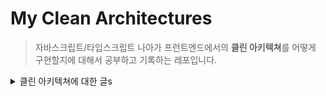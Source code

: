 # My Clean Architectures

> 자바스크립트/타입스크립트 나아가 프런트엔드에서의 **클린 아키텍쳐**를 어떻게 구현할지에 대해서 공부하고 기록하는 레포입니다.

<details>
  <summary>클린 아키텍쳐에 대한 글s</summary>

- [] [Clean Architecture on Frontend](https://bespoyasov.me/blog/clean-architecture-on-frontend/)

- [] [The Clean Architecture](https://blog.coderifleman.com/2017/12/18/the-clean-architecture/)

- [x] [(번역)타입스크립트 프로젝트를 위한 궁극적인 클린 아키텍처 템플릿 - Part1](https://velog.io/@lky5697/the-ultimate-clean-architecture-template-for-typescript-projects?utm_source=substack&utm_medium=email#%EC%9D%B4%EB%A0%87%EA%B2%8C-%EC%9E%91%EC%97%85%ED%95%9C-%EC%9D%B4%EC%9C%A0)

- [] [(번역)클린 아키텍처로 TypeScript 웹 앱을 구현하는 방법 - Part2](https://velog.io/@lky5697/how-to-implement-a-typescript-web-app-with-clean-architecture)

- [x] [Clean Architecture는 모바일 개발을 어떻게 도와주는가? - (1) 경계선: 계층 나누기](https://medium.com/@justfaceit/clean-architecture%EB%8A%94-%EB%AA%A8%EB%B0%94%EC%9D%BC-%EA%B0%9C%EB%B0%9C%EC%9D%84-%EC%96%B4%EB%96%BB%EA%B2%8C-%EB%8F%84%EC%99%80%EC%A3%BC%EB%8A%94%EA%B0%80-1-%EA%B2%BD%EA%B3%84%EC%84%A0-%EA%B3%84%EC%B8%B5%EC%9D%84-%EC%A0%95%EC%9D%98%ED%95%B4%EC%A4%80%EB%8B%A4-b77496744616)

- [x] [프론트엔드에서 클린 아키텍처 적용하기](https://uchanlee.dev/clean-architecture/clean-architecture-for-frontend/)

- [x] [프론트엔드 아키텍처: Business Logic의 분리](https://medium.com/@shinbaek89/%ED%94%84%EB%A1%A0%ED%8A%B8%EC%97%94%EB%93%9C-%EC%95%84%ED%82%A4%ED%85%8D%EC%B2%98-business-logic%EC%9D%98-%EB%B6%84%EB%A6%AC-adc10ae881ab)

</details>
